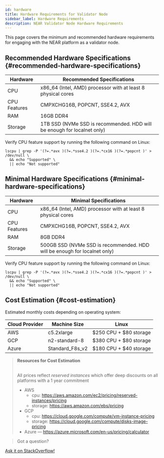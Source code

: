 ```yaml
---
id: hardware
title: Hardware Requirements for Validator Node
sidebar_label: Hardware Requirements
description: NEAR Validator Node Hardware Requirements
---
```


This page covers the minimum and recommended hardware requirements for engaging with the NEAR platform as a validator node.


## Recommended Hardware Specifications {#recommended-hardware-specifications}

| Hardware       |  Recommended Specifications                                                  |
| -------------- | ---------------------------------------------------------------              |
| CPU            | x86_64 (Intel, AMD) processor with at least 8 physical cores                 |
| CPU Features   | CMPXCHG16B, POPCNT, SSE4.2, AVX                                              |
| RAM            | 16GB DDR4                                                                    |
| Storage        | 1TB SSD (NVMe SSD is recommended. HDD will be enough for localnet only)      |

Verify CPU feature support by running the following command on Linux:

```
lscpu | grep -P '(?=.*avx )(?=.*sse4.2 )(?=.*cx16 )(?=.*popcnt )' > /dev/null \
  && echo "Supported" \
  || echo "Not supported"
```

## Minimal Hardware Specifications {#minimal-hardware-specifications}

| Hardware       |  Minimal Specifications                                                     |
| -------------- | ---------------------------------------------------------------             |
| CPU            | x86_64 (Intel, AMD) processor with at least 8 physical cores                |
| CPU Features   | CMPXCHG16B, POPCNT, SSE4.2, AVX                                             |
| RAM            | 8GB DDR4                                                                    |
| Storage        | 500GB SSD (NVMe SSD is recommended. HDD will be enough for localnet only)   |

Verify CPU feature support by running the following command on Linux:

```
lscpu | grep -P '(?=.*avx )(?=.*sse4.2 )(?=.*cx16 )(?=.*popcnt )' > /dev/null \
  && echo "Supported" \
  || echo "Not supported"
```

## Cost Estimation {#cost-estimation}

Estimated monthly costs depending on operating system:

| Cloud Provider | Machine Size    | Linux                  |
| -------------- | --------------- | ---------------------- |
| AWS            | c5.2xlarge      | $250 CPU + $80 storage |
| GCP            | n2-standard-8   | $380 CPU + $80 storage |
| Azure          | Standard_F8s_v2 | $180 CPU + $40 storage |

<blockquote class="info">
<strong>Resources for Cost Estimation</strong><br /><br />

All prices reflect *reserved instances* which offer deep discounts on all platforms with a 1 year commitment

- AWS
  - cpu: https://aws.amazon.com/ec2/pricing/reserved-instances/pricing
  - storage: https://aws.amazon.com/ebs/pricing
- GCP
  - cpu: https://cloud.google.com/compute/vm-instance-pricing
  - storage: https://cloud.google.com/compute/disks-image-pricing
- Azure — https://azure.microsoft.com/en-us/pricing/calculator

</blockquote>

>Got a question?
<a href="https://stackoverflow.com/questions/tagged/nearprotocol">
  <h8>Ask it on StackOverflow!</h8></a>
